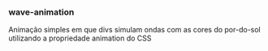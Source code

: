 ### wave-animation

Animação simples em que divs simulam ondas com as cores do por-do-sol utilizando a propriedade animation do CSS
